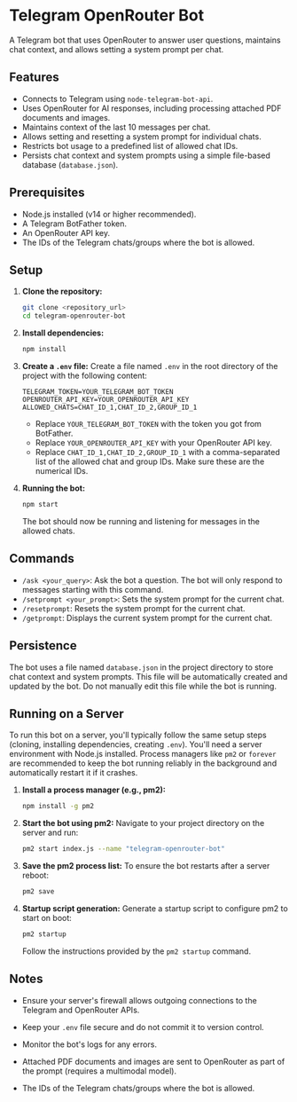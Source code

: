 # Telegram OpenRouter Bot

A Telegram bot that uses OpenRouter to answer user questions, maintains chat context, and allows setting a system prompt per chat.

## Features

-   Connects to Telegram using `node-telegram-bot-api`.
-   Uses OpenRouter for AI responses, including processing attached PDF documents and images.
-   Maintains context of the last 10 messages per chat.
-   Allows setting and resetting a system prompt for individual chats.
-   Restricts bot usage to a predefined list of allowed chat IDs.
-   Persists chat context and system prompts using a simple file-based database (`database.json`).

## Prerequisites

-   Node.js installed (v14 or higher recommended).
-   A Telegram BotFather token.
-   An OpenRouter API key.
-   The IDs of the Telegram chats/groups where the bot is allowed.

## Setup

1.  **Clone the repository:**
    ```bash
    git clone <repository_url>
    cd telegram-openrouter-bot
    ```

2.  **Install dependencies:**
    ```bash
    npm install
    ```

3.  **Create a `.env` file:**
    Create a file named `.env` in the root directory of the project with the following content:

    ```env
    TELEGRAM_TOKEN=YOUR_TELEGRAM_BOT_TOKEN
    OPENROUTER_API_KEY=YOUR_OPENROUTER_API_KEY
    ALLOWED_CHATS=CHAT_ID_1,CHAT_ID_2,GROUP_ID_1
    ```

    -   Replace `YOUR_TELEGRAM_BOT_TOKEN` with the token you got from BotFather.
    -   Replace `YOUR_OPENROUTER_API_KEY` with your OpenRouter API key.
    -   Replace `CHAT_ID_1,CHAT_ID_2,GROUP_ID_1` with a comma-separated list of the allowed chat and group IDs. Make sure these are the numerical IDs.

4.  **Running the bot:**

    ```bash
    npm start
    ```

    The bot should now be running and listening for messages in the allowed chats.

## Commands

-   `/ask <your_query>`: Ask the bot a question. The bot will only respond to messages starting with this command.
-   `/setprompt <your_prompt>`: Sets the system prompt for the current chat.
-   `/resetprompt`: Resets the system prompt for the current chat.
-   `/getprompt`: Displays the current system prompt for the current chat.

## Persistence

The bot uses a file named `database.json` in the project directory to store chat context and system prompts. This file will be automatically created and updated by the bot. Do not manually edit this file while the bot is running.

## Running on a Server

To run this bot on a server, you'll typically follow the same setup steps (cloning, installing dependencies, creating `.env`). You'll need a server environment with Node.js installed. Process managers like `pm2` or `forever` are recommended to keep the bot running reliably in the background and automatically restart it if it crashes.

1.  **Install a process manager (e.g., pm2):**
    ```bash
    npm install -g pm2
    ```

2.  **Start the bot using pm2:**
    Navigate to your project directory on the server and run:
    ```bash
    pm2 start index.js --name "telegram-openrouter-bot"
    ```

3.  **Save the pm2 process list:**
    To ensure the bot restarts after a server reboot:
    ```bash
    pm2 save
    ```

4.  **Startup script generation:**
    Generate a startup script to configure pm2 to start on boot:
    ```bash
    pm2 startup
    ```
    Follow the instructions provided by the `pm2 startup` command.

## Notes

-   Ensure your server's firewall allows outgoing connections to the Telegram and OpenRouter APIs.
-   Keep your `.env` file secure and do not commit it to version control.
-   Monitor the bot's logs for any errors.

-   Attached PDF documents and images are sent to OpenRouter as part of the prompt (requires a multimodal model).

-   The IDs of the Telegram chats/groups where the bot is allowed. 